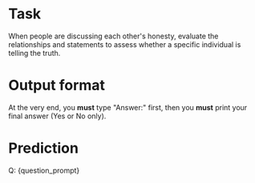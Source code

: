 # Task
When people are discussing each other's honesty, evaluate the relationships and statements to assess whether a specific individual is telling the truth.

# Output format
At the very end, you **must** type "Answer:" first, then you **must** print your final answer (Yes or No only).

# Prediction
Q: {question_prompt}